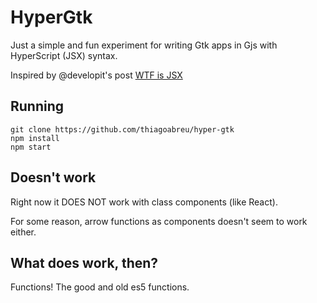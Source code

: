 # HyperGtk

Just a simple and fun experiment for writing Gtk apps in Gjs with HyperScript (JSX) syntax.

Inspired by @developit's post [WTF is JSX](https://jasonformat.com/wtf-is-jsx/)

## Running

```
git clone https://github.com/thiagoabreu/hyper-gtk
npm install
npm start
```

## Doesn't work

Right now it DOES NOT work with class components (like React).

For some reason, arrow functions as components doesn't seem to work either.

## What does work, then?

Functions! The good and old es5 functions.